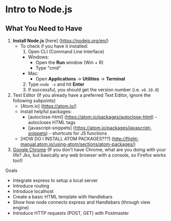 # Intro to Node.js

## What You Need to Have
1. **Install Node.js** [here] (https://nodejs.org/en/)
    - To check if you have it installed:
      1. Open CLI (Command Line Interface)
        - Windows:
          - Open the **Run** window (Win + R) 
          - Type "cmd"
        - Mac:
          - Open **Applications** -> **Utilities** -> **Terminal**
      2. Type ```node -v``` and hit **Enter**
      3. If successful, you should get the version number (i.e. ```v6.10.0```)
2. Text Editor (If you already have a preferred Text Editor, ignore the following subpoints)
    - [Atom.io] (https://atom.io/)
    - Install helpful packages: 
      - [autoclose-html] (https://atom.io/packages/autoclose-html) - autocloses HTML tags
      - [javascript-snippets] (https://atom.io/packages/javascript-snippets) - shortcuts for JS functions
    - [HOW DO I INSTALL ATOM PACKAGES???] (http://flight-manual.atom.io/using-atom/sections/atom-packages/)
3. [Google Chrome](https://www.google.ca/chrome/browser/desktop/index.html) (If you don't have Chrome, what are you doing with your life?  Jks, but basically any web browser with a console, so Firefox works too!)

Goals
 - Integrate express to setup a local server
 - Introduce routing
 - Introduce localhost
 - Create a basic HTML template with Handlebars
 - Show how node connects express and Handlebars (through view engine)
 - Introduce HTTP requests (POST, GET) with Postmaster
